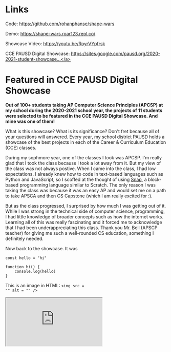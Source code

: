 # Links

Code: <a href = "https://github.com/rohanphanse/shape-wars" target = "_blank">https://github.com/rohanphanse/shape-wars</a>

Demo: <a href = "https://shape-wars.roar123.repl.co/" target = "_blank">https://shape-wars.roar123.repl.co/</a>

Showcase Video: <a href = "https://youtu.be/RoyrVYpfrsk" target = "_blank">https://youtu.be/RoyrVYpfrsk</a>

CCE PAUSD Digital Showcase: <a href = "https://sites.google.com/pausd.org/2020-2021-student-showcase/high-schools/paly-ap-computer-science-principles?authuser=0" target = "_blank">https://sites.google.com/pausd.org/2020-2021-student-showcase...</a>

# Featured in CCE PAUSD Digital Showcase

**Out of 100+ students taking AP Computer Science Principles (APCSP) at my school during the 2020-2021 school year, the projects of 11 students were selected to be featured in the CCE PAUSD Digital
Showcase. And mine was one of them!** 

<div class = "spacer"></div>

What is this showcase? What is its significance? Don't fret because all of your questions will answered. Every year, my school district PAUSD holds a showcase of the best projects in each of the Career & Curriculum Education (CCE) classes. 

<div class = "spacer"></div>

During my sophmore year, one of the classes I took was APCSP. I'm really glad that I took the class because I took a lot away from it. But my view of the class was not always postive. When I came into the class, I had low expectations. I already knew how to code in text-based languages such as Python and JavaScript, so I scoffed at the thought of using <a href = "https://snap.berkeley.edu/snap/snap.html" target = "_blank">Snap</a>, a block-based programming language similar to Scratch. The only reason I was taking the class was because it was an easy AP and would set me on a path to take APSCA and then CS Capstone (which I am really excited for :).

<div class = "spacer"></div>

But as the class progressed, I surprised by how much I was getting out of it. While I was strong in the technical side of computer science, programming, I had little knowledge of broader concepts such as how the internet works. Learning all of this was really fascinating and it forced me to acknowledge that I had been underappreciating this class. Thank you Mr. Bell (APSCP teacher) for giving me such a well-rounded CS education, something I definitely needed.

<div class = "spacer"></div>

Now back to the showcase. It was 

<pre><code class="language-javascript">const hello = "hi"

function hi() {
    console.log(hello)
}
</code></pre>

This is an image in HTML: <code class = "language-html">&lt;img src = "" alt = "" /></code>

<div class = "wrapper-container">
    <div class = "wrapper">
        <iframe src = "https://www.youtube.com/embed/RoyrVYpfrsk" class = "frame"></iframe>
    </div>
</div>
